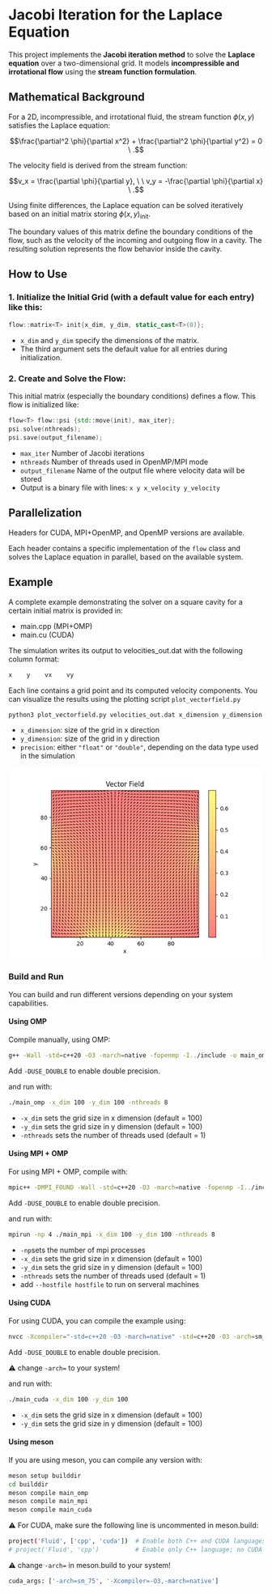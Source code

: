 # Jacobi Iteration for the Laplace Equation

This project implements the **Jacobi iteration method** to solve the **Laplace equation** over a two-dimensional grid. It models **incompressible and irrotational flow** using the **stream function formulation**.

## Mathematical Background

For a 2D, incompressible, and irrotational fluid, the stream function $\phi(x, y)$ satisfies the Laplace equation:

```math
\frac{\partial^2 \phi}{\partial x^2} + \frac{\partial^2 \phi}{\partial y^2} = 0 \ .
````

The velocity field is derived from the stream function:

```math
v_x = \frac{\partial \phi}{\partial y}, \ \ v_y = -\frac{\partial \phi}{\partial x} \ .
```

Using finite differences, the Laplace equation can be solved iteratively based on an initial matrix storing $\phi(x, y)_{\text{init}}$.  

The boundary values of this matrix define the boundary conditions of the flow, such as the velocity of the incoming and outgoing flow in a cavity. The resulting solution represents the flow behavior inside the cavity.

## How to Use

### 1. Initialize the Initial Grid (with a default value for each entry) like this:

```cpp
flow::matrix<T> init{x_dim, y_dim, static_cast<T>(0)};
```
- `x_dim` and `y_dim` specify the dimensions of the matrix.
- The third argument sets the default value for all entries during initialization.

### 2. Create and Solve the Flow:  

This initial matrix (especially the boundary conditions) defines a flow. This flow is initialized like:
```cpp
flow<T> flow::psi {std::move(init), max_iter};
psi.solve(nthreads);
psi.save(output_filename);
```
- `max_iter` Number of Jacobi iterations
- `nthreads` Number of threads used in OpenMP/MPI mode
- `output_filename` Name of the output file where velocity data will be stored
- Output is a binary file with lines: `x y x_velocity y_velocity`


## Parallelization
Headers for CUDA, MPI+OpenMP, and OpenMP versions are available.

Each header contains a specific implementation of the `flow` class and solves the Laplace equation in parallel, based on the available system.

## Example 

A complete example demonstrating the solver on a square cavity for a certain initial matrix is provided in:

- main.cpp (MPI+OMP) 
- main.cu (CUDA)

The simulation writes its output to velocities_out.dat with the following column format:

```cpp
x    y    vx    vy
````

Each line contains a grid point and its computed velocity components. 
You can visualize the results using the plotting script `plot_vectorfield.py`

```bash
python3 plot_vectorfield.py velocities_out.dat x_dimension y_dimension precision
```
- `x_dimension`: size of the grid in x direction
- `y_dimension`: size of the grid in y direction
- `precision`: either `"float"` or `"double"`, depending on the data type used in the simulation

![Alt text](example/velocities_out.png)

### Build and Run
You can build and run different versions depending on your system capabilities.
#### Using OMP
Compile manually, using OMP:

```bash
g++ -Wall -std=c++20 -O3 -march=native -fopenmp -I../include -o main_omp main.cpp
```
Add `-DUSE_DOUBLE` to enable double precision.

and run with:

```bash 
./main_omp -x_dim 100 -y_dim 100 -nthreads 8
```

- `-x_dim` sets the grid size in x dimension (default = 100)
- `-y_dim` sets the grid size in y dimension (default = 100)
- `-nthreads` sets the number of threads used (default = 1)

#### Using MPI + OMP
For using MPI + OMP, compile with:

```bash
mpic++ -DMPI_FOUND -Wall -std=c++20 -O3 -march=native -fopenmp -I../include -o main_mpi main.cpp
```
Add `-DUSE_DOUBLE` to enable double precision.

and run with:

```bash 
mpirun -np 4 ./main_mpi -x_dim 100 -y_dim 100 -nthreads 8
```

- `-np`sets the number of mpi processes
- `-x_dim` sets the grid size in x dimension (default = 100)
- `-y_dim` sets the grid size in y dimension (default = 100)
- `-nthreads` sets the number of threads used (default = 1)
- add `--hostfile hostfile` to run on serveral machines

#### Using CUDA
For using CUDA, you can compile the example using:
```bash
nvcc -Xcompiler="-std=c++20 -O3 -march=native" -std=c++20 -O3 -arch=sm_75 -I../include -o main_cuda main.cu
```
Add `-DUSE_DOUBLE` to enable double precision.

:warning: change `-arch=` to your system!

and run with:

```bash 
./main_cuda -x_dim 100 -y_dim 100
```

- `-x_dim` sets the grid size in x dimension (default = 100)
- `-y_dim` sets the grid size in y dimension (default = 100)

#### Using meson
If you are using meson, you can compile any version with: 

```bash
meson setup builddir
cd builddir
meson compile main_omp
meson compile main_mpi
meson compile main_cuda
```

:warning: For CUDA, make sure the following line is uncommented in meson.build:

```bash
project('Fluid', ['cpp', 'cuda'])  # Enable both C++ and CUDA languages; requires nvcc at configure time
# project('Fluid', 'cpp')          # Enable only C++ language; no CUDA support, no nvcc required
```

:warning: change `-arch=` in meson.build to your system!

```bash
cuda_args: ['-arch=sm_75', '-Xcompiler=-O3,-march=native']
```
